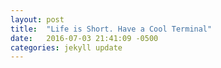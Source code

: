```yaml
---
layout: post
title:  "Life is Short. Have a Cool Terminal"
date:   2016-07-03 21:41:09 -0500
categories: jekyll update
---
```

